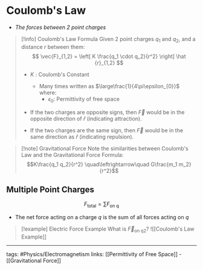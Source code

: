 # Coulomb's Law
- *The forces between 2 point charges*

> [!info] Coulomb's Law Formula
> Given 2 point charges $q_1$ and $q_2$, and a distance $r$ between them:
> $$
> \vec{F}_{1,2} = \left[ K \frac{q_1 \cdot q_2}{r^2} \right] \hat {r}_{1,2}
> $$
> 
> - $K$ : Coulomb's Constant
> 	- Many times written as $\large\frac{1}{4\pi\epsilon_{0}}$ where:
> 		- $\epsilon_0$: Permittivity of free space
> 
> - If the two charges are opposite signs, then $\vec{F}$ would be in the opposite direction of $\hat r$ (indicating attraction).
> - If the two charges are the same sign, then $\vec{F}$ would be in the same direction as $\hat r$ (indicating repulsion).


> [!note] Gravitational Force
> Note the similarities between Coulomb's Law and the Gravitational Force Formula:
> $$K\frac{q_1 q_2}{r^2} \quad\leftrightarrow\quad G\frac{m_1 m_2}{r^2}$$

## Multiple Point Charges
$$F_{\text{total}} = \sum\limits F_{\text{on q}}$$
- The net force acting on a charge $q$ is the sum of all forces acting on $q$

> [!example] Electric Force Example
> What is $\vec{F}_{\text{on q2}}$?
> ![[Coulomb's Law Example]]


---
tags: #Physics/Electromagnetism 
links: [[Permittivity of Free Space]] - [[Gravitational Force]]